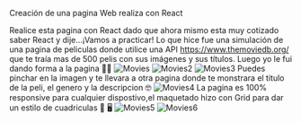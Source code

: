 Creación de una pagina Web realiza con React

Realice esta pagina con React dado que ahora mismo esta muy cotizado saber React y dije...¡Vamos a practicar! Lo que hice fue una simulación de una pagina de peliculas donde utilice una API https://www.themoviedb.org/ que te traía mas de 500 pelis con sus imágenes y sus títulos. Luego yo le fui dando forma a la pagina 👨‍💻
![Movies](https://github.com/DiegoBraseroSanchez/Aplicaci-n-Movies/assets/129300180/bf782613-7773-403c-bc83-528485dfdb28)
![Movies2](https://github.com/DiegoBraseroSanchez/Aplicaci-n-Movies/assets/129300180/7c0efa82-70ba-43c4-bb64-cf340650c7c2)
![Movies3](https://github.com/DiegoBraseroSanchez/Aplicaci-n-Movies/assets/129300180/3cc40c4e-243b-4615-9819-2b09ce88446c)
Puedes pinchar en la imagen y te llevara a otra pagina donde te monstrara el titulo de la peli, el genero y la descripcion 🤓
![Movies4](https://github.com/DiegoBraseroSanchez/Aplicaci-n-Movies/assets/129300180/13f2f325-d24b-4710-82c7-a6a490f20996)
La pagina es 100% responsive para cualquier dispostivo,el maquetado hizo con Grid para dar un estilo de cuadriculas 📱 🖥️
![Movies5](https://github.com/DiegoBraseroSanchez/Aplicaci-n-Movies/assets/129300180/4bb41386-de88-49b0-b4a8-e13ae6fda279)
![Movies6](https://github.com/DiegoBraseroSanchez/Aplicaci-n-Movies/assets/129300180/49b1586f-eee7-4a57-b267-736691647764)
